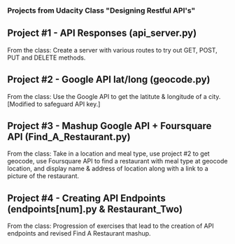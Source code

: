 ### Projects from Udacity Class "Designing Restful API's"
 
## Project #1 - API Responses (api_server.py)

From the class: Create a server with various routes to try out GET, POST, PUT and DELETE methods.

## Project #2 - Google API lat/long (geocode.py)

From the class: Use the Google API to get the latitute & longitude of a city. [Modified to safeguard API key.]

## Project #3 - Mashup Google API + Foursquare API (Find_A_Restaurant.py)

From the class: Take in a location and meal type, use project #2 to get geocode, use Foursquare API to find a restaurant with meal type at geocode location, and display name & address of location along with a link to a picture of the restaurant. 

## Project #4 - Creating API Endpoints (endpoints[num].py & Restaurant_Two)

From the class: Progression of exercises that lead to the creation of API endpoints and revised Find A Restaurant mashup.


